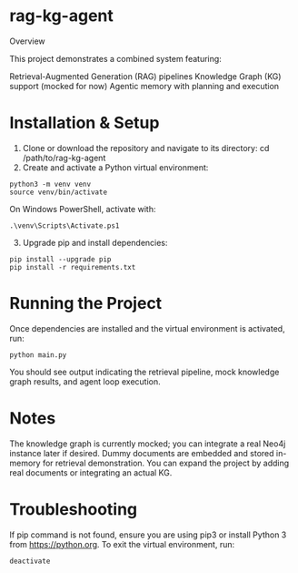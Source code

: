 # rag-kg-agent

Overview

This project demonstrates a combined system featuring:

Retrieval-Augmented Generation (RAG) pipelines
Knowledge Graph (KG) support (mocked for now)
Agentic memory with planning and execution


# Installation & Setup

1. Clone or download the repository and navigate to its directory:
cd /path/to/rag-kg-agent
2. Create and activate a Python virtual environment:
```
python3 -m venv venv
source venv/bin/activate
```
On Windows PowerShell, activate with:
```
.\venv\Scripts\Activate.ps1
```
3. Upgrade pip and install dependencies:
```
pip install --upgrade pip
pip install -r requirements.txt
```

# Running the Project

Once dependencies are installed and the virtual environment is activated, run:
```
python main.py
```
You should see output indicating the retrieval pipeline, mock knowledge graph results, and agent loop execution.

# Notes

The knowledge graph is currently mocked; you can integrate a real Neo4j instance later if desired.
Dummy documents are embedded and stored in-memory for retrieval demonstration.
You can expand the project by adding real documents or integrating an actual KG.


# Troubleshooting

If pip command is not found, ensure you are using pip3 or install Python 3 from https://python.org.
To exit the virtual environment, run:
```
deactivate
```
